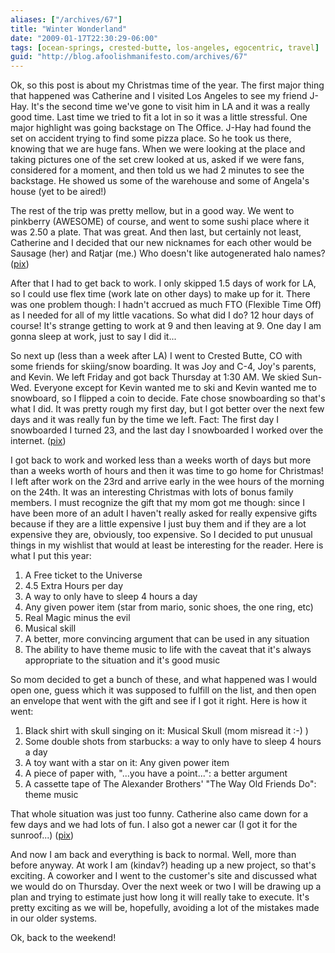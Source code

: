 ```yaml
---
aliases: ["/archives/67"]
title: "Winter Wonderland"
date: "2009-01-17T22:30:29-06:00"
tags: [ocean-springs, crested-butte, los-angeles, egocentric, travel]
guid: "http://blog.afoolishmanifesto.com/archives/67"
---
```

Ok, so this post is about my Christmas time of the year. The first major thing
that happened was Catherine and I visited Los Angeles to see my friend J-Hay.
It's the second time we've gone to visit him in LA and it was a really good
time. Last time we tried to fit a lot in so it was a little stressful. One major
highlight was going backstage on The Office. J-Hay had found the set on accident
trying to find some pizza place. So he took us there, knowing that we are huge
fans. When we were looking at the place and taking pictures one of the set crew
looked at us, asked if we were fans, considered for a moment, and then told us
we had 2 minutes to see the backstage. He showed us some of the warehouse and
some of Angela's house (yet to be aired!)

The rest of the trip was pretty mellow, but in a good way. We went to pinkberry
(AWESOME) of course, and went to some sushi place where it was 2.50 a plate.
That was great. And then last, but certainly not least, Catherine and I decided
that our new nicknames for each other would be Sausage (her) and Ratjar (me.)
Who doesn't like autogenerated halo names?
([pix](http://flickr.com/photos/frew/tags/la08))

After that I had to get back to work. I only skipped 1.5 days of work for LA, so
I could use flex time (work late on other days) to make up for it. There was one
problem though: I hadn't accrued as much FTO (Flexible Time Off) as I needed for
all of my little vacations. So what did I do? 12 hour days of course! It's
strange getting to work at 9 and then leaving at 9. One day I am gonna sleep at
work, just to say I did it...

So next up (less than a week after LA) I went to Crested Butte, CO with some
friends for skiing/snow boarding. It was Joy and C-4, Joy's parents, and Kevin.
We left Friday and got back Thursday at 1:30 AM. We skied Sun-Wed. Everyone
except for Kevin wanted me to ski and Kevin wanted me to snowboard, so I flipped
a coin to decide. Fate chose snowboarding so that's what I did. It was pretty
rough my first day, but I got better over the next few days and it was really
fun by the time we left. Fact: The first day I snowboarded I turned 23, and the
last day I snowboarded I worked over the internet.
([pix](http://flickr.com/photos/frew/tags/colorado))

I got back to work and worked less than a weeks worth of days but more than a
weeks worth of hours and then it was time to go home for Christmas! I left after
work on the 23rd and arrive early in the wee hours of the morning on the 24th.
It was an interesting Christmas with lots of bonus family members. I must
recognize the gift that my mom got me though: since I have been more of an adult
I haven't really asked for really expensive gifts because if they are a little
expensive I just buy them and if they are a lot expensive they are, obviously,
too expensive. So I decided to put unusual things in my wishlist that would at
least be interesting for the reader. Here is what I put this year:

1. A Free ticket to the Universe
2. 4\.5 Extra Hours per day
3. A way to only have to sleep 4 hours a day
4. Any given power item (star from mario, sonic shoes, the one ring, etc)
5. Real Magic minus the evil
6. Musical skill
7. A better, more convincing argument that can be used in any situation
8. The ability to have theme music to life with the caveat that it's always appropriate to the situation and it's good music

So mom decided to get a bunch of these, and what happened was I would open one,
guess which it was supposed to fulfill on the list, and then open an envelope
that went with the gift and see if I got it right. Here is how it went:

1. Black shirt with skull singing on it: Musical Skull (mom misread it :-) )
2. Some double shots from starbucks: a way to only have to sleep 4 hours a day
3. A toy want with a star on it: Any given power item
4. A piece of paper with, "...you have a point...": a better argument
5. A cassette tape of The Alexander Brothers' "The Way Old Friends Do": theme music

That whole situation was just too funny. Catherine also came down for a few days
and we had lots of fun. I also got a newer car (I got it for the sunroof...)
([pix](http://flickr.com/photos/frew/tags/christmas))

And now I am back and everything is back to normal. Well, more than before
anyway. At work I am (kindav?) heading up a new project, so that's exciting. A
coworker and I went to the customer's site and discussed what we would do on
Thursday. Over the next week or two I will be drawing up a plan and trying to
estimate just how long it will really take to execute. It's pretty exciting as
we will be, hopefully, avoiding a lot of the mistakes made in our older systems.

Ok, back to the weekend!
